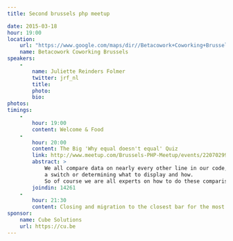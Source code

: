 ```yaml
---
title: Second brussels php meetup

date: 2015-03-18
hour: 19:00
location:
    url: "https://www.google.com/maps/dir//Betacowork+Coworking+Brussels:+more+than+a+shared+office+or+business+center,+Rue+des+P%C3%A8res+Blancs+4,+1040+Brussel/@50.8361925,4.3846545,15z/data=!4m13!1m4!3m3!1s0x47c3c4b5c22df6af:0xa4ef418da17d1e1a!2sBetacowork+Coworking+Brussels:+more+than+a+shared+office+or+business+center!3b1!4m7!1m0!1m5!1m1!1s0x47c3c4b5c22df6af:0xa4ef418da17d1e1a!2m2!1d4.400252!2d50.826775?hl=en"
    name: Betacowork Coworking Brussels
speakers: 
    -
        name: Juliette Reinders Folmer
        twitter: jrf_nl
        title:
        photo:
        bio:
photos: 
timings:
    - 
        hour: 19:00
        content: Welcome & Food
    - 
        hour: 20:00
        content: The Big 'Why equal doesn't equal' Quiz
        link: http://www.meetup.com/Brussels-PHP-Meetup/events/220702996/
        abstract: >
            We all compare data on nearly every other line in our code, be it input validation, an if-statement, 
            a switch or determining what to display and how.
            So of course we are all experts on how to do these comparisons…. Or are we?
        joindin: 14261
    - 
        hour: 21:30
        content: Closing and migration to the closest bar for the most motivated
sponsor:
    name: Cube Solutions
    url: https://cu.be
---
```

